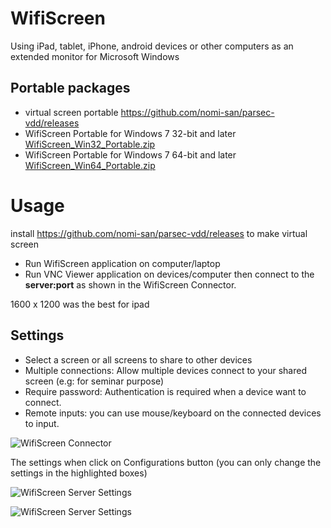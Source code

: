 # WifiScreen
Using  iPad, tablet, iPhone, android devices or other computers as an extended monitor for Microsoft Windows

## Portable packages
- virtual screen portable https://github.com/nomi-san/parsec-vdd/releases
- WifiScreen Portable for Windows 7 32-bit and later  [WifiScreen_Win32_Portable.zip](https://github.com/trietho/wifiscreen/releases/download/1.0/WifiScreen_Win32_Portable.zip)
- WifiScreen Portable for Windows 7 64-bit and later  [WifiScreen_Win64_Portable.zip](https://github.com/trietho/wifiscreen/releases/download/1.0/WifiScreen_Win64_Portable.zip)

# Usage

install https://github.com/nomi-san/parsec-vdd/releases to make virtual screen

- Run WifiScreen application on computer/laptop
- Run VNC Viewer application on devices/computer then connect to the **server:port** as shown in the WifiScreen Connector.

1600 x 1200 was the best for ipad 


## Settings
- Select a screen or all screens to share to other devices
- Multiple connections: Allow multiple devices connect to your shared screen (e.g: for seminar purpose)
- Require password: Authentication is required when a device want to connect.
- Remote inputs: you can use mouse/keyboard on the connected devices to input. 

![WifiScreen Connector](screenshoots/WifiScreenConnector.png)

The settings when click on Configurations button (you can only change the settings in the highlighted boxes)

![WifiScreen Server Settings](screenshoots/WifiScreenServerConfiguration.png)

![WifiScreen Server Settings](screenshoots/WifiScreenConfiguration2.png)

